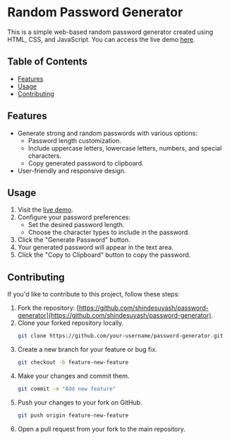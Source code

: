 # Random Password Generator



This is a simple web-based random password generator created using HTML, CSS, and JavaScript. You can access the live demo [here](https://shindesuyash-password-generator.netlify.app/).

## Table of Contents
- [Features](#features)
- [Usage](#usage)
- [Contributing](#contributing)


## Features

- Generate strong and random passwords with various options:
  - Password length customization.
  - Include uppercase letters, lowercase letters, numbers, and special characters.
  - Copy generated password to clipboard.
- User-friendly and responsive design.

## Usage

1. Visit the [live demo](https://shindesuyash-password-generator.netlify.app/).
2. Configure your password preferences:
   - Set the desired password length.
   - Choose the character types to include in the password.
3. Click the "Generate Password" button.
4. Your generated password will appear in the text area.
5. Click the "Copy to Clipboard" button to copy the password.

## Contributing

If you'd like to contribute to this project, follow these steps:

1. Fork the repository: [https://github.com/shindesuyash/password-generator](https://github.com/shindesuyash/password-generator).
2. Clone your forked repository locally.
   ```bash
   git clone https://github.com/your-username/password-generator.git
3. Create a new branch for your feature or bug fix.
   ```bash
   git checkout -b feature-new-feature
5. Make your changes and commit them.
   ```bash
   git commit -m "Add new feature"
7. Push your changes to your fork on GitHub.
   ```bash
   git push origin feature-new-feature
9. Open a pull request from your fork to the main repository.
